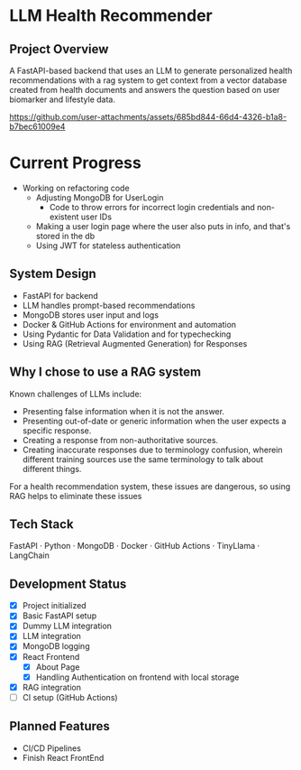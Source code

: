 # LLM Health Recommender

## Project Overview
A FastAPI-based backend that uses an LLM to generate personalized health recommendations with a rag system to get context from a vector database created from health documents and answers the question based on user biomarker and lifestyle data.



https://github.com/user-attachments/assets/685bd844-66d4-4326-b1a8-b7bec61009e4



# Current Progress
- Working on refactoring code
    - Adjusting MongoDB for UserLogin
        - Code to throw errors for incorrect login credentials and non-existent user IDs
    - Making a user login page where the user also puts in info, and that's stored in the db
    - Using JWT for stateless authentication

## System Design
- FastAPI for backend
- LLM handles prompt-based recommendations
- MongoDB stores user input and logs
- Docker & GitHub Actions for environment and automation
- Using Pydantic for Data Validation and for typechecking
- Using RAG (Retrieval Augmented Generation) for Responses


## Why I chose to use a RAG system
Known challenges of LLMs include:

- Presenting false information when it is not the answer.
- Presenting out-of-date or generic information when the user expects a specific response.
- Creating a response from non-authoritative sources.
- Creating inaccurate responses due to terminology confusion, wherein different training sources use the same terminology to talk about different things.

For a health recommendation system, these issues are dangerous, so using RAG helps to eliminate these issues


## Tech Stack
FastAPI · Python · MongoDB · Docker · GitHub Actions · TinyLlama · LangChain

## Development Status
- [x] Project initialized
- [x] Basic FastAPI setup
- [x] Dummy LLM integration
- [x] LLM integration
- [x] MongoDB logging
- [x] React Frontend
    - [x] About Page
    - [x] Handling Authentication on frontend with local storage
- [X] RAG integration
- [ ] CI setup (GitHub Actions)

## Planned Features
- CI/CD Pipelines
- Finish React FrontEnd
